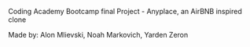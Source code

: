Coding Academy Bootcamp final Project - Anyplace, an AirBNB inspired clone

Made by: 
Alon Mlievski,
Noah Markovich,
Yarden Zeron
